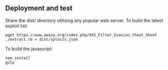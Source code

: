 Deployment and test
------------------

Share the dist/ directory utilising any popular web server. To build the latest exploit list:

    wget https://www.owasp.org/index.php/XSS_Filter_Evasion_Cheat_Sheet
    ./extract.rb > dist/sploits.json

To build the javascript:

    npm install
    gulp

